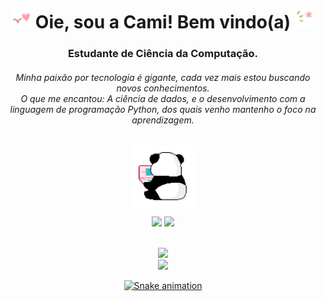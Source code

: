 
  <h1 align="center">
<img width="30px" src="https://github.com/kmilapl/kmilapl/blob/main/toreadme/gif5.gif"> Oie, sou a Cami! Bem vindo(a) <img width="30px" src="https://github.com/kmilapl/kmilapl/blob/main/toreadme/gif6.gif">
  </h1>
  
<h3 align="center">Estudante de Ciência da Computação.</h3>
<h6 align="center">Minha paixão por tecnologia é gigante, cada vez mais estou buscando novos conhecimentos. <br>O que me encantou: A ciência de dados, e o desenvolvimento com a linguagem de programação Python, dos quais venho mantenho o foco na aprendizagem.</h6>

##


<div align="center" style="display: inline_block"> 
 <img align="center" height="100" src="https://github.com/kmilapl/kmilapl/blob/main/toreadme/gif3.gif"/>

  <a href = "mailto:kmilapl@icloud.com"><img height="22" src="https://img.shields.io/badge/-email-%23333?style=for-the-badge&logo=icloud&logoColor=white" target="_blank"></a>
 <a href="https://www.linkedin.com/in/camila-plira/" target="_blank"><img height="22" src="https://img.shields.io/badge/-LinkedIn-%230077B5?style=for-the-badge&logo=linkedin&logoColor=white" target="_blank"></a> 
</div>


<div align="center">
  <br>
<a href="https://github.com/kmilapl">
<img height="130em" src="https://github-readme-stats.vercel.app/api/top-langs/?username=kmilapl&layout=compact&langs_count=7&title_color=a9def9&text_color=fffff0&bg_color=000000"/><br>
 <img height="130em" src="https://github-readme-stats.vercel.app/api?username=kmilapl&show_icons=true&title_color=ff99c8&text_color=ffffff&bg_color=000000&icon_color=a9def9&border_radius=5&include_all_commits=true&count_private=true"/>
 
![Snake animation](https://github.com/kmilapl/kmilapl/blob/output/github-contribution-grid-snake.svg)
</div>
  </div>
  
  
  
